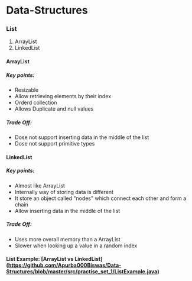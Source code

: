 # Data-Structures

### List
1. ArrayList
2. LinkedList

#### ArrayList
##### Key points:
  - Resizable
  - Allow retrieving elements by their index
  - Orderd collection
  - Allows Duplicate and null values

##### Trade Off:
  - Dose not support inserting data in the middle of the list
  - Dose not support primitive types

#### LinkedList
##### Key points:
  - Almost like ArrayList
  - Internally way of storing data is different
  - It store an object called "nodes" which connect each other and form a chain
  - Allow inserting data in the middle of the list

##### Trade Off:
  - Uses more overall memory than a ArrayList
  - Slower when looking up a value in a random index

#### List Example: [ArrayList vs LinkedList] (https://github.com/Apurba000Biswas/Data-Structures/blob/master/src/practise_set_1/ListExample.java)